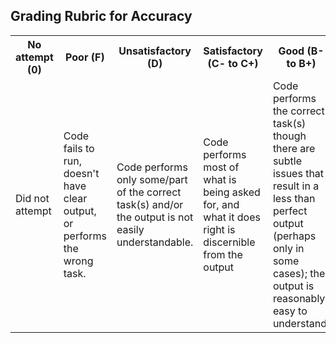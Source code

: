 ## Grading Rubric for Accuracy ##

<table>
  <tr>
    <th>No attempt (0)</th>
    <th>Poor (F)</th>
    <th>Unsatisfactory (D)</th>
    <th>Satisfactory (C- to C+)</th>
    <th>Good (B- to B+)</th>
    <th>Excellent (A- to A+)</th>
  </tr>
  <tr>
    <td>Did not attempt</td>
    <td>Code fails to run, doesn't have clear output, or performs the wrong task.</td>
    <td>Code performs only some/part of the correct task(s) and/or the output is not easily understandable.</td>
    <td>Code performs most of what is being asked for, and what it does right is discernible from the output</td>
    <td>Code performs the correct task(s) though there are subtle issues that result in a less than perfect output (perhaps only in some cases); the output is reasonably easy to understand.</td>
    <td>Code runs perfectly and the output is clear without being unnecessarily verbose.</td>
  </tr>
  
</table>
